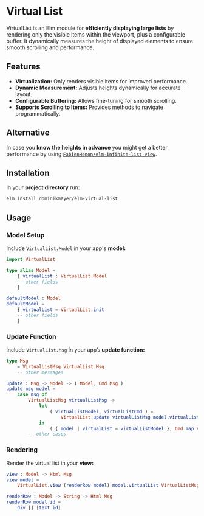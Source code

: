 # Virtual List

VirtualList is an Elm module for **efficiently displaying large lists** by rendering only the visible items within the viewport, plus a configurable buffer. It dynamically measures the height of displayed elements to ensure smooth scrolling and performance.

## Features

- **Virtualization:** Only renders visible items for improved performance.
- **Dynamic Measurement:** Adjusts heights dynamically for accurate layout.
- **Configurable Buffering:** Allows fine-tuning for smooth scrolling.
- **Supports Scrolling to Items:** Provides methods to navigate programmatically.

## Alternative

In case you **know the heights in advance** you might get a better performance by using [`FabienHenon/elm-infinite-list-view`](https://package.elm-lang.org/packages/FabienHenon/elm-infinite-list-view/latest/).

## Installation

In your **project directory** run:

```sh
elm install dominikmayer/elm-virtual-list
```

## Usage

### Model Setup

Include `VirtualList.Model` in your app's **model:**

```elm
import VirtualList

type alias Model =
    { virtualList : VirtualList.Model
    -- other fields
    }

defaultModel : Model
defaultModel =
    { virtualList = VirtualList.init
    -- other fields
    }
```

### Update Function

Include `VirtualList.Msg` in your app’s **update function:**

```elm
type Msg
    = VirtualListMsg VirtualList.Msg
    -- other messages

update : Msg -> Model -> ( Model, Cmd Msg )
update msg model =
    case msg of
        VirtualListMsg virtualListMsg ->
            let
                ( virtualListModel, virtualListCmd ) =
                    VirtualList.update virtualListMsg model.virtualList
            in
                ( { model | virtualList = virtualListModel }, Cmd.map VirtualListMsg virtualListCmd )
        -- other cases
```

### Rendering

Render the virtual list in your **view:**

```elm
view : Model -> Html Msg
view model =
    VirtualList.view (renderRow model) model.virtualList VirtualListMsg

renderRow : Model -> String -> Html Msg
renderRow model id =
    div [] [text id]
```
